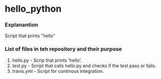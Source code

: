 # hello_python

### Explanantion
Script that prints "hello"

### List of files in teh repository and their purpose
1. hello.py - Scrip that prints 'hello'.
2. test.py - Script that calls hello.py and checks if the test pass or fails. 
3. travis.yml - Script for continous integration. 
